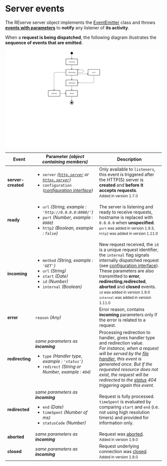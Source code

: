 # Server events

The REserve server object implements the [EventEmitter](https://nodejs.org/api/events.html) class and throws [**events with parameters**](events.md) to **notify** any listener of **its activity**.

When a **request is being dispatched**, the following diagram illustrates the **sequence of events that are emitted**.

![Events TAM State Diagram](events_state.png)

| Event | Parameter *(object containing members)* | Description |
|---|---|---|
| **server-created** | <ul><li>`server` *([`http.server`](https://nodejs.org/api/http.html#http_class_http_server) or [`https.server`](https://nodejs.org/api/https.html#https_class_https_server))*</li><li>`configuration` *([configuration interface](#configuration-interface))*</li></ul>| Only available to `listeners`, this event is triggered after the HTTP(S) server is **created** and **before it accepts requests**.<small><br />Added in version 1.7.0</small>
| **ready** | <ul><li>`url` *(String, example : `'http://0.0.0.0:8080/'`)*</li><li>`port` *(Number, example : `8080`)*</li><li>`http2` *(Boolean, example : `false`)*</li></ul> | The server is listening and ready to receive requests, hostname is replaced with `0.0.0.0` when **unspecified**. <small><br />`port` was added in version 1.9.3,<br />`http2` was added in version 1.11.0</small>
| **incoming** | <ul><li>`method` *(String, example : `'GET'`)*</li><li>`url` *(String)*</li><li>`start` *(Date)*</li><li>`id` *(Number)*</li><li>`internal` *(Boolean)*</li></ul> | New request received, the `id` is a unique request identifier, the `internal` flag signals internally dispatched request (see [configuration interface](iconfiguration.md#dispatch)).<br />These parameters are also transmitted to **error**, **redirecting**,**redirected**, **aborted** and **closed** events.<small><br />`id` was added in version 1.9.0<br />`internal` was added in version 1.11.0</small>|
| **error** | `reason` *(Any)* | Error reason, contains **incoming** parameters only if the error is related to a request. |
| **redirecting** | *same parameters as **incoming***<ul><li>`type` *(Handler type, example : `'status'`)*</li><li>`redirect` *(String or Number, example : `404`)*</li></ul> | Processing redirection to handler, gives handler type and redirection value. <br />*For instance, when a request will be served by the [file handler](#file), this event is generated once. But if the requested resource does not exist, the request will be redirected to the [status](#status) 404 triggering again this event.* |
| **redirected** | *same parameters as **incoming***<ul><li>`end` *(Date)*</li><li>`timeSpent` *(Number of ms)*</li><li>`statusCode` *(Number)*</li></ul> | Request is fully processed. `timeSpent` is evaluated by comparing `start` and `end` (i.e. not using high resolution timers) and provided for information only. |
| **aborted** | *same parameters as **incoming*** | Request was [aborted](https://nodejs.org/api/http.html#http_event_aborted).<small><br />Added in version 1.9.0</small> |
| **closed** | *same parameters as **incoming*** | Request underlying connection was [closed](https://nodejs.org/api/http.html#http_event_close_2). <small><br />Added in version 1.9.0</small>|
